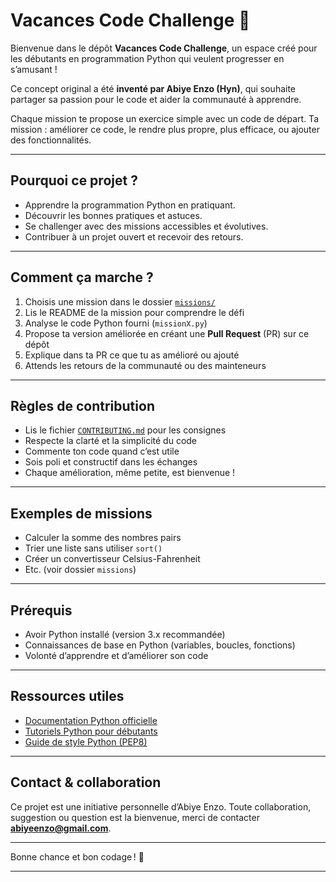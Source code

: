 # Vacances Code Challenge 🐍

Bienvenue dans le dépôt **Vacances Code Challenge**, un espace créé pour les débutants en programmation Python qui veulent progresser en s’amusant !

Ce concept original a été **inventé par Abiye Enzo (Hyn)**, qui souhaite partager sa passion pour le code et aider la communauté à apprendre.

Chaque mission te propose un exercice simple avec un code de départ.
Ta mission : améliorer ce code, le rendre plus propre, plus efficace, ou ajouter des fonctionnalités.

---

## Pourquoi ce projet ?

* Apprendre la programmation Python en pratiquant.
* Découvrir les bonnes pratiques et astuces.
* Se challenger avec des missions accessibles et évolutives.
* Contribuer à un projet ouvert et recevoir des retours.

---

## Comment ça marche ?

1. Choisis une mission dans le dossier [`missions/`](./missions)
2. Lis le README de la mission pour comprendre le défi
3. Analyse le code Python fourni (`missionX.py`)
4. Propose ta version améliorée en créant une **Pull Request** (PR) sur ce dépôt
5. Explique dans ta PR ce que tu as amélioré ou ajouté
6. Attends les retours de la communauté ou des mainteneurs

---

## Règles de contribution

* Lis le fichier [`CONTRIBUTING.md`](./CONTRIBUTING.md) pour les consignes
* Respecte la clarté et la simplicité du code
* Commente ton code quand c’est utile
* Sois poli et constructif dans les échanges
* Chaque amélioration, même petite, est bienvenue !

---

## Exemples de missions

* Calculer la somme des nombres pairs
* Trier une liste sans utiliser `sort()`
* Créer un convertisseur Celsius-Fahrenheit
* Etc. (voir dossier `missions`)

---

## Prérequis

* Avoir Python installé (version 3.x recommandée)
* Connaissances de base en Python (variables, boucles, fonctions)
* Volonté d’apprendre et d’améliorer son code

---

## Ressources utiles

* [Documentation Python officielle](https://docs.python.org/3/)
* [Tutoriels Python pour débutants](https://openclassrooms.com/fr/courses/235344-apprenez-a-programmer-en-python)
* [Guide de style Python (PEP8)](https://pep8.org/)

---

## Contact & collaboration

Ce projet est une initiative personnelle d’Abiye Enzo.
Toute collaboration, suggestion ou question est la bienvenue, merci de contacter **[abiyeenzo@gmail.com](mailto:abiyeenzo@gmail.com)**.

---

Bonne chance et bon codage ! 🚀

---
